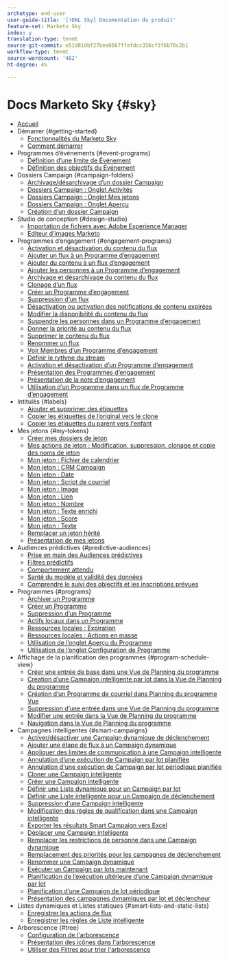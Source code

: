 ```yaml
---
archetype: end-user
user-guide-title: '[!DNL Sky] Documentation du produit'
feature-set: Marketo Sky
index: y
translation-type: tm+mt
source-git-commit: e51d81dbf27bea8667ffafdcc356cf3f6b70c2b1
workflow-type: tm+mt
source-wordcount: '482'
ht-degree: 4%

---
```



# Docs Marketo Sky {#sky}

+ [Accueil](home.md)
+ Démarrer {#getting-started}
   + [Fonctionnalités du Marketo Sky](marketo-sky-features.md)
   + [Comment démarrer](how-to-enable-roles-for-marketo-sky.md)
+ Programmes d’événements {#event-programs}
   + [Définition d’une limite de Événement](setting-an-event-cap.md)
   + [Définition des objectifs du Événement](setting-event-goals.md)
+ Dossiers Campaign {#campaign-folders}
   + [Archivage/désarchivage d’un dossier Campaign](archive-unarchive-a-campaign-folder.md)
   + [Dossiers Campaign : Onglet Activités](campaign-folder-activities-tab.md)
   + [Dossiers Campaign : Onglet Mes jetons](campaign-folder-my-tokens-tab.md)
   + [Dossiers Campaign : Onglet Aperçu](campaign-folder-overview-tab.md)
   + [Création d’un dossier Campaign](create-a-campaign-folder.md)
+ Studio de conception {#design-studio}
   + [Importation de fichiers avec Adobe Experience Manager](importing-assets-with-adobe-experience-manager.md)
   + [Editeur d’images Marketo](marketo-image-editor.md)
+ Programmes d’engagement {#engagement-programs}
   + [Activation et désactivation du contenu du flux](activate-and-deactivate-stream-content.md)
   + [Ajouter un flux à un Programme d’engagement](add-a-stream-to-an-engagement-program.md)
   + [Ajouter du contenu à un flux d’engagement](add-content-to-an-engagement-stream.md)
   + [Ajouter les personnes à un Programme d’engagement](add-people-to-an-engagement-program.md)
   + [Archivage et désarchivage du contenu du flux](archive-and-unarchive-stream-content.md)
   + [Clonage d’un flux](clone-a-stream.md)
   + [Créer un Programme d’engagement](create-an-engagement-program.md)
   + [Suppression d’un flux](delete-a-stream.md)
   + [Désactivation ou activation des notifications de contenu expirées](disable-or-enable-exhausted-content-notifications.md)
   + [Modifier la disponibilité du contenu du flux](edit-availability-of-stream-content.md)
   + [Suspendre les personnes dans un Programme d’engagement](pause-people-in-an-engagement-program.md)
   + [Donner la priorité au contenu du flux](prioritize-stream-content.md)
   + [Supprimer le contenu du flux](remove-stream-content.md)
   + [Renommer un flux](rename-a-stream.md)
   + [Voir Membres d’un Programme d’engagement](see-members-of-an-engagement-program.md)
   + [Définir le rythme du stream](set-stream-cadence.md)
   + [Activation et désactivation d’un Programme d’engagement](turn-an-engagement-program-on-and-off.md)
   + [Présentation des Programmes d’engagement](understanding-engagement-programs.md)
   + [Présentation de la note d’engagement](understanding-the-engagement-score.md)
   + [Utilisation d’un Programme dans un flux de Programme d’engagement](using-a-program-in-an-engagement-program-stream.md)
+ Intitulés {#labels}
   + [Ajouter et supprimer des étiquettes](add-and-remove-labels.md)
   + [Copier les étiquettes de l’original vers le clone](copy-labels-from-original-to-clone.md)
   + [Copier les étiquettes du parent vers l&#39;enfant](copy-labels-from-parent-to-child.md)
+ Mes jetons {#my-tokens}
   + [Créer mes dossiers de jeton](create-my-token-folders.md)
   + [Mes actions de jeton : Modification, suppression, clonage et copie des noms de jeton](my-token-actions-edit-delete-clone-and-copy-token-names.md)
   + [Mon jeton : Fichier de calendrier](my-token-calendar-file.md)
   + [Mon jeton : CRM Campaign](my-token-crm-campaign.md)
   + [Mon jeton : Date](my-token-date.md)
   + [Mon jeton : Script de courriel](my-token-email-script.md)
   + [Mon jeton : Image](my-token-image.md)
   + [Mon jeton : Lien](my-token-link.md)
   + [Mon jeton : Nombre](my-token-number.md)
   + [Mon jeton : Texte enrichi](my-token-rich-text.md)
   + [Mon jeton : Score](my-token-score.md)
   + [Mon jeton : Texte](my-token-text.md)
   + [Remplacer un jeton hérité](override-an-inherited-my-token.md)
   + [Présentation de mes jetons](understanding-my-tokens.md)
+ Audiences prédictives {#predictive-audiences}
   + [Prise en main des Audiences prédictives](getting-started-with-predictive-audiences.md)
   + [Filtres prédictifs](predictive-filters.md)
   + [Comportement attendu](expected-behavior.md)
   + [Santé du modèle et validité des données](model-health-and-data-validity.md)
   + [Comprendre le suivi des objectifs et les inscriptions prévues](understanding-goal-tracking-and-projected-registrations.md)
+ Programmes {#programs}
   + [Archiver un Programme](archive-a-program.md)
   + [Créer un Programme](create-a-new-program.md)
   + [Suppression d’un Programme](delete-a-program.md)
   + [Actifs locaux dans un Programme](local-assets-in-a-program.md)
   + [Ressources locales : Expiration](local-assets-expiration.md)
   + [Ressources locales : Actions en masse](local-assets-mass-actions.md)
   + [Utilisation de l’onglet Aperçu du Programme](using-the-program-overview-tab.md)
   + [Utilisation de l’onglet Configuration de Programme](using-the-program-setup-tab.md)
+ Affichage de la planification des programmes {#program-schedule-view}
   + [Créer une entrée de base dans une Vue de Planning du programme](create-a-basic-entry-in-program-schedule-view.md)
   + [Création d’une Campaign intelligente par lot dans la Vue de Planning du programme](create-a-batch-smart-campaign-in-program-schedule-view.md)
   + [Création d’un Programme de courriel dans Planning du programme Vue](create-an-email-program-in-program-schedule-view.md)
   + [Suppression d’une entrée dans une Vue de Planning du programme](delete-an-entry-in-program-schedule-view.md)
   + [Modifier une entrée dans la Vue de Planning du programme](edit-an-entry-in-program-schedule-view.md)
   + [Navigation dans la Vue de Planning du programme](navigating-program-schedule-view.md)
+ Campagnes intelligentes {#smart-campaigns}
   + [Activer/désactiver une Campaign dynamique de déclenchement](activate-deactivate-a-trigger-smart-campaign.md)
   + [Ajouter une étape de flux à un Campaign dynamique](add-a-flow-step-to-a-smart-campaign.md)
   + [Appliquer des limites de communication à une Campaign intelligente](apply-communication-limits-to-a-smart-campaign.md)
   + [Annulation d’une exécution de Campaign par lot planifiée](cancel-a-scheduled-batch-campaign-run.md)
   + [Annulation d&#39;une exécution de Campaign par lot périodique planifiée](cancel-a-scheduled-recurring-batch-campaign-run.md)
   + [Cloner une Campaign intelligente](clone-a-smart-campaign.md)
   + [Créer une Campaign intelligente](create-a-smart-campaign.md)
   + [Définir une Liste dynamique pour un Campaign par lot](define-a-smart-list-for-a-batch-campaign.md)
   + [Définir une Liste intelligente pour un Campaign de déclenchement](define-a-smart-list-for-a-trigger-campaign.md)
   + [Suppression d’une Campaign intelligente](delete-a-smart-campaign.md)
   + [Modification des règles de qualification dans une Campaign intelligente](edit-qualification-rules-in-a-smart-campaign.md)
   + [Exporter les résultats Smart Campaign vers Excel](export-smart-campaign-results-to-excel.md)
   + [Déplacer une Campaign intelligente](move-a-smart-campaign.md)
   + [Remplacer les restrictions de personne dans une Campaign dynamique](override-person-restrictions-in-a-smart-campaign.md)
   + [Remplacement des priorités pour les campagnes de déclenchement](priority-override-for-trigger-campaigns.md)
   + [Renommer une Campaign dynamique](rename-a-smart-campaign.md)
   + [Exécuter un Campaign par lots maintenant](run-a-batch-smart-campaign-now.md)
   + [Planification de l’exécution ultérieure d’une Campaign dynamique par lot](schedule-a-batch-smart-campaign-to-run-later.md)
   + [Planification d’une Campaign de lot périodique](schedule-a-recurring-batch-campaign.md)
   + [Présentation des campagnes dynamiques par lot et déclencheur](understanding-batch-and-trigger-smart-campaigns.md)
+ Listes dynamiques et Listes statiques {#smart-lists-and-static-lists}
   + [Enregistrer les actions de flux](save-flow-actions.md)
   + [Enregistrer les règles de Liste intelligente](save-smart-list-rules.md)
+ Arborescence {#tree}
   + [Configuration de l&#39;arborescence](configuring-the-tree.md)
   + [Présentation des icônes dans l&#39;arborescence](understanding-icons-in-the-tree.md)
   + [Utiliser des Filtres pour trier l&#39;arborescence](use-filters-to-sort-the-tree.md)

